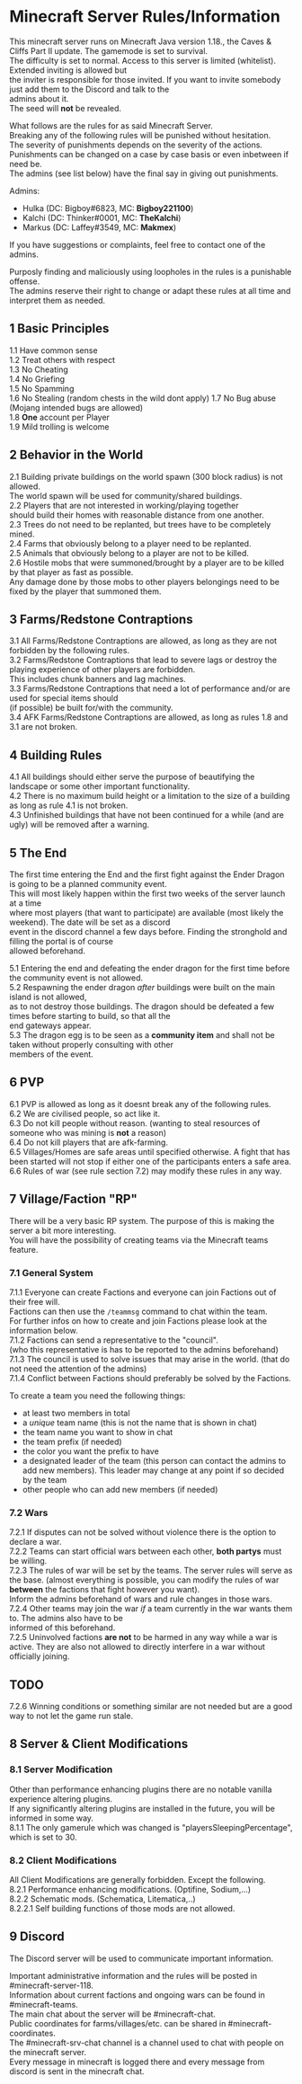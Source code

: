 # Minecraft Server Rules/Information
This minecraft server runs on Minecraft Java version 1.18., the Caves & Cliffs Part II update. The gamemode is set to survival.  
The difficulty is set to normal. Access to this server is limited (whitelist). Extended inviting is allowed but  
the inviter is responsible for those invited. If you want to invite somebody just add them to the Discord and talk to the  
admins about it.  
The seed will **not** be revealed.

What follows are the rules for as said Minecraft Server.  
Breaking any of the following rules will be punished without hesitation.  
The severity of punishments depends on the severity of the actions.  
Punishments can be changed on a case by case basis or even inbetween if need be.  
The admins (see list below) have the final say in giving out punishments.

Admins:
* Hulka (DC: Bigboy#6823, MC: **Bigboy221100**)
* Kalchi (DC: Thinker#0001, MC: **TheKalchi**)
* Markus (DC: Laffey#3549, MC: **Makmex**)

If you have suggestions or complaints, feel free to contact one of the admins.

Purposly finding and maliciously using loopholes in the rules is a punishable offense.  
The admins reserve their right to change or adapt these rules at all time and interpret them as needed.

## 1 Basic Principles
1.1 Have common sense  
1.2 Treat others with respect  
1.3 No Cheating  
1.4 No Griefing  
1.5 No Spamming  
1.6 No Stealing (random chests in the wild dont apply)
1.7 No Bug abuse (Mojang intended bugs are allowed)  
1.8 **One** account per Player  
1.9 Mild trolling is welcome

## 2 Behavior in the World
2.1 Building private buildings on the world spawn (300 block radius) is not allowed.  
The world spawn will be used for community/shared buildings.  
2.2 Players that are not interested in working/playing together  
should build their homes with reasonable distance from one another.  
2.3 Trees do not need to be replanted, but trees have to be completely mined.  
2.4 Farms that obviously belong to a player need to be replanted.  
2.5 Animals that obviously belong to a player are not to be killed.  
2.6 Hostile mobs that were summoned/brought by a player are to be killed by that player as fast as possible.  
Any damage done by those mobs to other players belongings need to be fixed by the player that summoned them.

## 3 Farms/Redstone Contraptions
3.1 All Farms/Redstone Contraptions are allowed, as long as they are not forbidden by the following rules.  
3.2 Farms/Redstone Contraptions that lead to severe lags or destroy the playing experience of other players are forbidden.  
This includes chunk banners and lag machines.  
3.3 Farms/Redstone Contraptions that need a lot of performance and/or are used for special items should  
(if possible) be built for/with the community.  
3.4 AFK Farms/Redstone Contraptions are allowed, as long as rules 1.8 and 3.1 are not broken.

## 4 Building Rules
4.1 All buildings should either serve the purpose of beautifying the landscape or some other important functionality.  
4.2 There is no maximum build height or a limitation to the size of a building as long as rule 4.1 is not broken.  
4.3 Unfinished buildings that have not been continued for a while (and are ugly) will be removed after a warning.

## 5 The End
The first time entering the End and the first fight against the Ender Dragon is going to be a planned community event.  
This will most likely happen within the first two weeks of the server launch at a time  
where most players (that want to participate) are available (most likely the weekend). The date will be set as a discord  
event in the discord channel a few days before. Finding the stronghold and filling the portal is of course  
allowed beforehand.

5.1 Entering the end and defeating the ender dragon for the first time before the community event is not allowed.  
5.2 Respawning the ender dragon *after* buildings were built on the main island is not allowed,  
as to not destroy those buildings. The dragon should be defeated a few times before starting to build, so that all the  
end gateways appear.  
5.3 The dragon egg is to be seen as a **community item** and shall not be taken without properly consulting with other  
members of the event.

## 6 PVP
6.1 PVP is allowed as long as it doesnt break any of the following rules.  
6.2 We are civilised people, so act like it.  
6.3 Do not kill people without reason. (wanting to steal resources of someone who was mining is **not** a reason)  
6.4 Do not kill players that are afk-farming.  
6.5 Villages/Homes are safe areas until specified otherwise. A fight that has been started will not stop if either one of the participants enters a safe area.  
6.6 Rules of war (see rule section 7.2) may modify these rules in any way.

## 7 Village/Faction "RP"
There will be a very basic RP system. The purpose of this is making the server a bit more interesting.  
You will have the possibility of creating teams via the Minecraft teams feature.

### 7.1 General System
7.1.1 Everyone can create Factions and everyone can join Factions out of their free will.  
Factions can then use the ``/teammsg`` command to chat within the team.  
For further infos on how to create and join Factions please look at the information below.  
7.1.2 Factions can send a representative to the "council".  
(who this representative is has to be reported to the admins beforehand)  
7.1.3 The council is used to solve issues that may arise in the world. (that do not need the attention of the admins)  
7.1.4 Conflict between Factions should preferably be solved by the Factions.

To create a team you need the following things:
* at least two members in total
* a *unique* team name (this is not the name that is shown in chat)
* the team name you want to show in chat
* the team prefix (if needed)
* the color you want the prefix to have
* a designated leader of the team (this person can contact the admins to add new members). This leader may change at any point if so decided by the team
* other people who can add new members (if needed)

### 7.2 Wars
7.2.1 If disputes can not be solved without violence there is the option to declare a war.  
7.2.2 Teams can start official wars between each other, **both partys** must be willing.  
7.2.3 The rules of war will be set by the teams. The server rules will serve as the base. (almost everything is possible, you can modify the rules of war **between** the factions that fight however you want).  
Inform the admins beforehand of wars and rule changes in those wars.  
7.2.4 Other teams may join the war *if* a team currently in the war wants them to. The admins also have to be  
informed of this beforehand.  
7.2.5 Uninvolved factions **are not** to be harmed in any way while a war is active. They are also not allowed to directly interfere in a war without officially joining.  
## TODO
7.2.6 Winning conditions or something similar are not needed but are a good way to not let the game run stale.

## 8 Server & Client Modifications
### 8.1 Server Modification
Other than performance enhancing plugins there are no notable vanilla experience altering plugins.  
If any significantly altering plugins are installed in the future, you will be informed in some way.  
8.1.1 The only gamerule which was changed is "playersSleepingPercentage", which is set to 30.

### 8.2 Client Modifications
All Client Modifications are generally forbidden. Except the following.  
8.2.1 Performance enhancing modifications. (Optifine, Sodium,...)  
8.2.2 Schematic mods. (Schematica, Litematica,..)  
8.2.2.1 Self building functions of those mods are not allowed.  

## 9 Discord
The Discord server will be used to communicate important information.

Important administrative information and the rules will be posted in #minecraft-server-118.  
Information about current factions and ongoing wars can be found in #minecraft-teams.  
The main chat about the server will be #minecraft-chat.  
Public coordinates for farms/villages/etc. can be shared in #minecraft-coordinates.  
The #minecraft-srv-chat channel is a channel used to chat with people on the minecraft server.  
Every message in minecraft is logged there and every message from discord is sent in the minecraft chat.